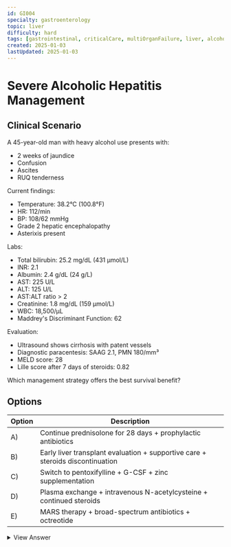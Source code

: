 ```yaml
---
id: GI004
specialty: gastroenterology
topic: liver
difficulty: hard
tags: [gastrointestinal, criticalCare, multiOrganFailure, liver, alcohol, claude35Sonnet]
created: 2025-01-03
lastUpdated: 2025-01-03
---
```


# Severe Alcoholic Hepatitis Management

## Clinical Scenario
A 45-year-old man with heavy alcohol use presents with:
- 2 weeks of jaundice
- Confusion
- Ascites
- RUQ tenderness

Current findings:
- Temperature: 38.2°C (100.8°F)
- HR: 112/min
- BP: 108/62 mmHg
- Grade 2 hepatic encephalopathy
- Asterixis present

Labs:
- Total bilirubin: 25.2 mg/dL (431 µmol/L)
- INR: 2.1
- Albumin: 2.4 g/dL (24 g/L)
- AST: 225 U/L
- ALT: 125 U/L
- AST:ALT ratio > 2
- Creatinine: 1.8 mg/dL (159 µmol/L)
- WBC: 18,500/µL
- Maddrey's Discriminant Function: 62

Evaluation:
- Ultrasound shows cirrhosis with patent vessels
- Diagnostic paracentesis: SAAG 2.1, PMN 180/mm³
- MELD score: 28
- Lille score after 7 days of steroids: 0.82

Which management strategy offers the best survival benefit?

## Options
| Option | Description |
|--------|-------------|
| A)     | Continue prednisolone for 28 days + prophylactic antibiotics |
| B)     | Early liver transplant evaluation + supportive care + steroids discontinuation |
| C)     | Switch to pentoxifylline + G-CSF + zinc supplementation |
| D)     | Plasma exchange + intravenous N-acetylcysteine + continued steroids |
| E)     | MARS therapy + broad-spectrum antibiotics + octreotide |

<details>
<summary>View Answer</summary>

## Correct Answer
B

## Explanation
This case represents severe alcoholic hepatitis with poor prognostic indicators:

1. Severity Assessment:
   - Maddrey's DF >32 (severe)
   - MELD 28 (poor prognosis)
   - Lille score >0.45 (steroid non-responder)
   - Multiple organ dysfunction
   - High 6-month mortality risk

2. Management Rationale:
   - Early liver transplant consideration:
     * Recent paradigm shift in carefully selected patients
     * Survival benefit shown in studies
     * Limited alternative options
     * Poor response to medical therapy

   - Steroid discontinuation:
     * High Lille score indicates non-response
     * Continued steroids increase infection risk
     * No benefit shown beyond 7 days in non-responders

   - Supportive care:
     * Nutrition optimization
     * Infection prevention
     * Encephalopathy management
     * Portal pressure control

3. Why Other Options Are Wrong:
   - Option A:
     * Continued steroids harmful in non-responders
     * Increased infection risk
     * No survival benefit
   
   - Option C:
     * Pentoxifylline not superior to placebo
     * G-CSF benefit unproven
     * Inadequate for severity
   
   - Option D:
     * Plasma exchange experimental
     * NAC alone insufficient
     * Continued steroids harmful
   
   - Option E:
     * MARS therapy unproven
     * Cost-ineffective
     * Delays definitive therapy

## Core Concepts
1. Prognostic scoring in alcoholic hepatitis
2. Steroid response assessment
3. Transplant selection criteria
4. Timing of interventions
5. Futility assessment

## References
- AASLD Guidelines 2023: "Alcoholic Liver Disease"
- NEJM 2022: "Early Liver Transplantation for Severe Alcoholic Hepatitis"
- J Hepatol 2021: "Management of Severe Alcoholic Hepatitis"
- Gastroenterology 2020: "Lille Model in Alcoholic Hepatitis"

## Teaching Points
1. Recognition of steroid futility
2. Timing of transplant evaluation
3. Risk-benefit assessment
4. Resource utilization
5. Ethical considerations
</details>
